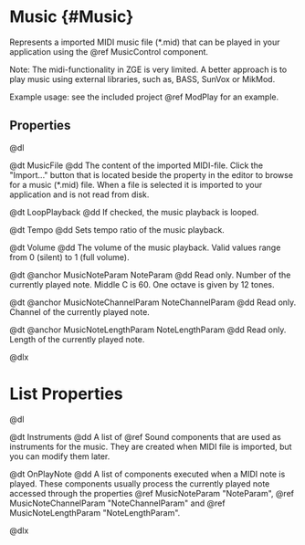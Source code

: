 # Music {#Music}

Represents a imported MIDI music file (*.mid) that can be played in your application using the @ref MusicControl component.

Note: The midi-functionality in ZGE is very limited. A better approach is to play music using external libraries, such as, BASS, SunVox or MikMod.

Example usage: see the included project @ref ModPlay for an example.

## Properties

@dl

@dt MusicFile
@dd The content of the imported MIDI-file. Click the "Import..." button that is located beside the property in the editor to browse for a music (*.mid) file. When a file is selected it is imported to your application and is not read from disk.

@dt LoopPlayback
@dd If checked, the music playback is looped.

@dt Tempo
@dd Sets tempo ratio of the music playback.

@dt Volume
@dd The volume of the music playback. Valid values range from 0 (silent) to 1 (full volume).

@dt @anchor MusicNoteParam NoteParam
@dd Read only. Number of the currently played note. Middle C is 60. One octave is given by 12 tones.

@dt @anchor MusicNoteChannelParam NoteChannelParam
@dd Read only. Channel of the currently played note.

@dt @anchor MusicNoteLengthParam NoteLengthParam
@dd Read only. Length of the currently played note.

@dlx

# List Properties

@dl

@dt Instruments
@dd A list of @ref Sound components that are used as instruments for the music. They are created when MIDI file is imported, but you can modify them later.

@dt OnPlayNote
@dd A list of components executed when a MIDI note is played. These components usually process the currently played note accessed through the properties @ref MusicNoteParam "NoteParam", @ref MusicNoteChannelParam "NoteChannelParam" and @ref MusicNoteLengthParam "NoteLengthParam".

@dlx
